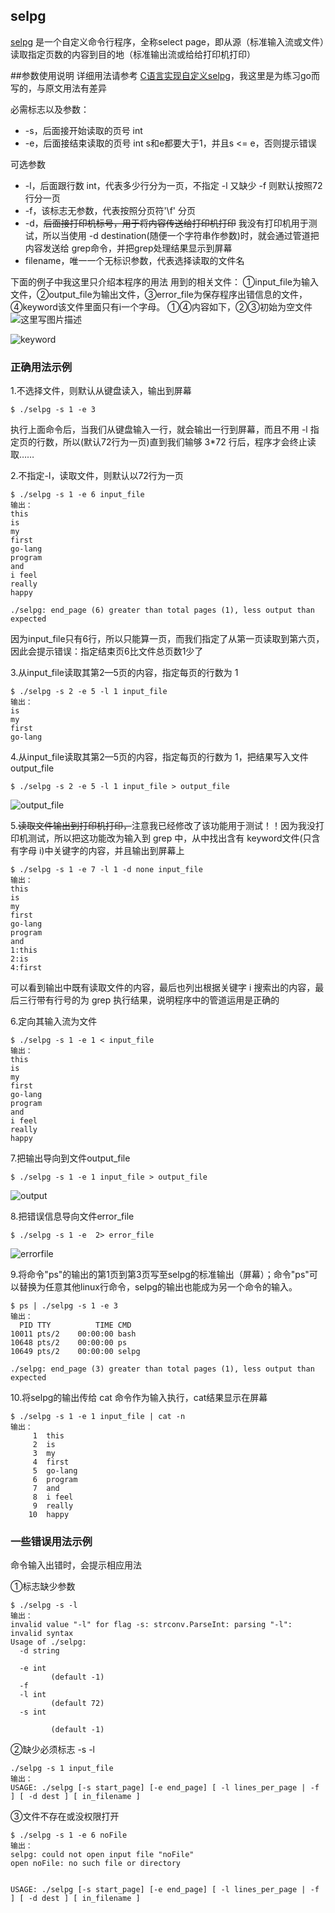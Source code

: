 ## selpg
[selpg](https://www.ibm.com/developerworks/cn/linux/shell/clutil/index.html) 是一个自定义命令行程序，全称select page，即从源（标准输入流或文件）读取指定页数的内容到目的地（标准输出流或给给打印机打印）

##参数使用说明
详细用法请参考 [C语言实现自定义selpg](https://www.ibm.com/developerworks/cn/linux/shell/clutil/index.html)，我这里是为练习go而写的，与原文用法有差异

必需标志以及参数：

 - -s，后面接开始读取的页号 int
 - -e，后面接结束读取的页号 int
 s和e都要大于1，并且s <= e，否则提示错误

可选参数

 - -l，后面跟行数 int，代表多少行分为一页，不指定 -l 又缺少 -f 则默认按照72行分一页
 - -f，该标志无参数，代表按照分页符'\f' 分页
 - -d，~~后面接打印机标号，用于将内容传送给打印机打印~~ 我没有打印机用于测试，所以当使用 -d destination(随便一个字符串作参数)时，就会通过管道把内容发送给 grep命令，并把grep处理结果显示到屏幕
 - filename，唯一一个无标识参数，代表选择读取的文件名


下面的例子中我这里只介绍本程序的用法
用到的相关文件：
①input_file为输入文件，②output_file为输出文件，③error_file为保存程序出错信息的文件，④keyword该文件里面只有i一个字母。
①④内容如下，②③初始为空文件
![这里写图片描述](http://img.blog.csdn.net/20171017200609513?watermark/2/text/aHR0cDovL2Jsb2cuY3Nkbi5uZXQvSDEyNTkwNDAwMzI3/font/5a6L5L2T/fontsize/400/fill/I0JBQkFCMA==/dissolve/70/gravity/SouthEast)

![keyword](http://img.blog.csdn.net/20171017211317166?watermark/2/text/aHR0cDovL2Jsb2cuY3Nkbi5uZXQvSDEyNTkwNDAwMzI3/font/5a6L5L2T/fontsize/400/fill/I0JBQkFCMA==/dissolve/70/gravity/SouthEast)


### 正确用法示例


1.不选择文件，则默认从键盘读入，输出到屏幕
```
$ ./selpg -s 1 -e 3
```
执行上面命令后，当我们从键盘输入一行，就会输出一行到屏幕，而且不用 -l 指定页的行数，所以(默认72行为一页)直到我们输够 3*72 行后，程序才会终止读取……

2.不指定-l，读取文件，则默认以72行为一页
```
$ ./selpg -s 1 -e 6 input_file
输出：
this
is
my
first
go-lang
program
and
i feel
really
happy

./selpg: end_page (6) greater than total pages (1), less output than expected
```
因为input_file只有6行，所以只能算一页，而我们指定了从第一页读取到第六页，因此会提示错误：指定结束页6比文件总页数1少了

 3.从input_file读取其第2—5页的内容，指定每页的行数为 1

```
$ ./selpg -s 2 -e 5 -l 1 input_file
输出：
is
my
first
go-lang
```

4.从input_file读取其第2—5页的内容，指定每页的行数为 1，把结果写入文件output_file

```
$ ./selpg -s 2 -e 5 -l 1 input_file > output_file
```
![output_file](http://img.blog.csdn.net/20171017201532760?watermark/2/text/aHR0cDovL2Jsb2cuY3Nkbi5uZXQvSDEyNTkwNDAwMzI3/font/5a6L5L2T/fontsize/400/fill/I0JBQkFCMA==/dissolve/70/gravity/SouthEast)

5.~~读取文件输出到打印机打印，~~注意我已经修改了该功能用于测试！！因为我没打印机测试，所以把这功能改为输入到 grep 中，从中找出含有 keyword文件(只含有字母 i)中关键字的内容，并且输出到屏幕上
 
```
$ ./selpg -s 1 -e 7 -l 1 -d none input_file
输出：
this
is
my
first
go-lang
program
and
1:this
2:is
4:first
```
可以看到输出中既有读取文件的内容，最后也列出根据关键字 i 搜索出的内容，最后三行带有行号的为 grep 执行结果，说明程序中的管道运用是正确的

6.定向其输入流为文件

```
$ ./selpg -s 1 -e 1 < input_file
输出：
this
is
my
first
go-lang
program
and
i feel
really
happy
```
7.把输出导向到文件output_file

```
$ ./selpg -s 1 -e 1 input_file > output_file
```
![output](http://img.blog.csdn.net/20171017212940746?watermark/2/text/aHR0cDovL2Jsb2cuY3Nkbi5uZXQvSDEyNTkwNDAwMzI3/font/5a6L5L2T/fontsize/400/fill/I0JBQkFCMA==/dissolve/70/gravity/SouthEast)

8.把错误信息导向文件error_file

```
$ ./selpg -s 1 -e  2> error_file
```
![errorfile](http://img.blog.csdn.net/20171017212738806?watermark/2/text/aHR0cDovL2Jsb2cuY3Nkbi5uZXQvSDEyNTkwNDAwMzI3/font/5a6L5L2T/fontsize/400/fill/I0JBQkFCMA==/dissolve/70/gravity/SouthEast)

9.将命令"ps"的输出的第1页到第3页写至selpg的标准输出（屏幕）；命令"ps"可以替换为任意其他linux行命令，selpg的输出也能成为另一个命令的输入。

```
$ ps | ./selpg -s 1 -e 3
输出：
  PID TTY          TIME CMD
10011 pts/2    00:00:00 bash
10648 pts/2    00:00:00 ps
10649 pts/2    00:00:00 selpg

./selpg: end_page (3) greater than total pages (1), less output than expected
```
10.将selpg的输出传给 cat 命令作为输入执行，cat结果显示在屏幕

```
$ ./selpg -s 1 -e 1 input_file | cat -n
输出：
     1  this
     2  is
     3  my
     4  first
     5  go-lang
     6  program
     7  and
     8  i feel
     9  really
    10  happy
```

### 一些错误用法示例
命令输入出错时，会提示相应用法

①标志缺少参数
```
$ ./selpg -s -l
输出：
invalid value "-l" for flag -s: strconv.ParseInt: parsing "-l": invalid syntax
Usage of ./selpg:
  -d string

  -e int
         (default -1)
  -f
  -l int
         (default 72)
  -s int

         (default -1)
```
②缺少必须标志 -s -l
```
./selpg -s 1 input_file
输出：
USAGE: ./selpg [-s start_page] [-e end_page] [ -l lines_per_page | -f ] [ -d dest ] [ in_filename ]
```
③文件不存在或没权限打开

```
$ ./selpg -s 1 -e 6 noFile
输出：
selpg: could not open input file "noFile"
open noFile: no such file or directory


USAGE: ./selpg [-s start_page] [-e end_page] [ -l lines_per_page | -f ] [ -d dest ] [ in_filename ]
```


 



